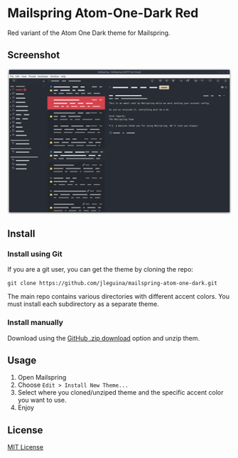 # Mailspring Atom-One-Dark Red

Red variant of the Atom One Dark theme for Mailspring.

## Screenshot

![Atom One Dark Red](/one-dark-red/screenshot/custom-theme.png "Atom One Dark Red")

## Install

### Install using Git

If you are a git user, you can get the theme by cloning the repo:

    git clone https://github.com/jleguina/mailspring-atom-one-dark.git

The main repo contains various directories with different accent colors. You must install each subdirectory as a separate theme.

### Install manually

Download using the [GitHub .zip download](https://github.com/jleguina/mailspring-atom-one-dark/archive/refs/heads/master.zip) option and unzip them.

## Usage

1. Open Mailspring
2. Choose `Edit > Install New Theme...`
3. Select where you cloned/unziped theme and the specific accent color you want to use.
4. Enjoy

## License

[MIT License](./LICENSE.md)

